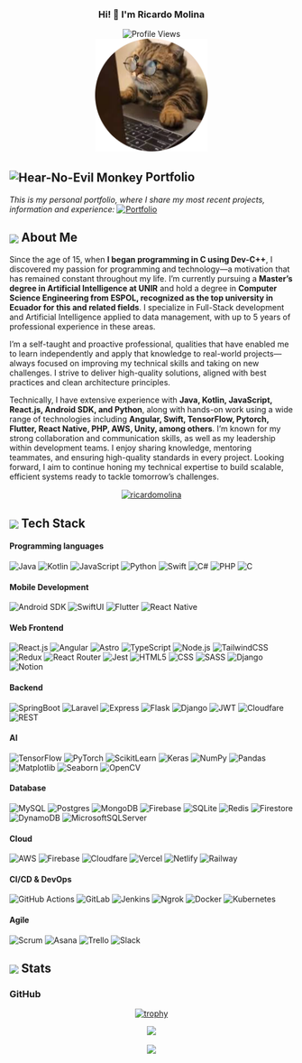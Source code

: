<p align="center" width="300">
   <!--<img align="center" width="200" src="https://user-images.githubusercontent.com/1561955/106762302-fda9de00-6635-11eb-99be-3ef744e60c0e.png" />-->
   <h3 align="center">Hi! 👋  I'm Ricardo Molina</h3>
</p>

<div align="center">
  <img src="https://komarev.com/ghpvc/?username=RicardoMolinaCoronel&color=brightgreen&style=for-the-badge" alt="Profile Views" style="height:21px;">
</div>

<div align="center">
 <img alt="main image" src="./assets/cat-rounded.png" style="height:200px;" />
</div>

## <img align='center' src="https://media.giphy.com/media/v1.Y2lkPTc5MGI3NjExcnhzdzRyMmFvdjRqbXQ4dnNleWxpZWZmNzVwMGczZ3F3ZmFvbWx5aSZlcD12MV9zdGlja2Vyc19zZWFyY2gmY3Q9cw/cso08H97IHVI2swTOd/giphy.gif" alt="Hear-No-Evil Monkey" width="29" /> Portfolio

<p>
  <i >This is my personal portfolio, where I share my most recent projects, information and experience: </i>

<a align='center' href="https://ricardomolinacoronel.tech/en" target="blank" rel="noopener noreferrer">
    <img src="https://img.shields.io/badge/Portfolio-543DE0?style=for-the-badge&logo=About.me&logoColor=white" alt="Portfolio" style="height:22px;">
</a>
</p>

## <img align ='center' src="https://media.giphy.com/media/v1.Y2lkPWVjZjA1ZTQ3eW9zcjl1dXBpcHNhb3dmYW41bWd1Z3d5YmFvMzFlMzRrZ2Y5OTk5OSZlcD12MV9zdGlja2Vyc19zZWFyY2gmY3Q9cw/3og0IAzB7lmOo2q0Ss/giphy.gif" width="37" /> About Me

Since the age of 15, when <strong>I began programming in C using Dev-C++</strong>, I discovered my passion for programming and technology—a motivation that has remained constant throughout my life. I’m currently pursuing a <strong>Master’s degree in Artificial Intelligence at UNIR</strong> and hold a degree in <strong>Computer Science Engineering from ESPOL, recognized as the top university in Ecuador for this and related fields</strong>. I specialize in Full-Stack development and Artificial Intelligence applied to data management, with up to 5 years of professional experience in these areas.

I’m a self-taught and proactive professional, qualities that have enabled me to learn independently and apply that knowledge to real-world projects—always focused on improving my technical skills and taking on new challenges. I strive to deliver high-quality solutions, aligned with best practices and clean architecture principles.

Technically, I have extensive experience with <strong>Java, Kotlin, JavaScript, React.js, Android SDK, and Python</strong>, along with hands-on work using a wide range of technologies including <strong>Angular, Swift, TensorFlow, Pytorch, Flutter, React Native, PHP, AWS, Unity, among others</strong>. I’m known for my strong collaboration and communication skills, as well as my leadership within development teams. I enjoy sharing knowledge, mentoring teammates, and ensuring high-quality standards in every project. Looking forward, I aim to continue honing my technical expertise to build scalable, efficient systems ready to tackle tomorrow’s challenges.

<p align="center">
  <span style="width: 8px;"> </span>
   <a href="https://www.linkedin.com/in/ricardo-duval-molina-coronel-584650200/" target="blank">
    <img align="center" src="https://upload.wikimedia.org/wikipedia/commons/thumb/c/c9/Linkedin.svg/300px-Linkedin.svg.png" alt="ricardomolina" height="50px" width="50px" />
  </a>
</p>

## <img align ='center' src="https://i.giphy.com/media/fwbZnTftCXVocKzfxR/giphy.gif" width="37" /> Tech Stack


#### Programming languages
![Java](https://img.shields.io/badge/Java-ED8B00?style=for-the-badge&logo=openjdk)
![Kotlin](https://img.shields.io/badge/Kotlin-%237F52FF.svg?style=for-the-badge&logo=kotlin&logoColor=white)
![JavaScript](https://img.shields.io/badge/javascript-%23323330.svg?style=for-the-badge&logo=javascript&logoColor=%23F7DF1E)
![Python](https://img.shields.io/badge/python-3670A0?style=for-the-badge&logo=python&logoColor=ffdd54)
![Swift](https://img.shields.io/badge/Swift-F54A2A?style=for-the-badge&logo=swift&logoColor=white)
![C#](https://img.shields.io/badge/C%23-C--Sharp-brightgreen?style=for-the-badge&logo=csharp)
![PHP](https://img.shields.io/badge/PHP-20232A?style=for-the-badge&logo=php&logoColor=white)
![C](https://img.shields.io/badge/C-ED8B00?style=for-the-badge&logo=c&logoColor=white)

#### Mobile Development
![Android SDK](https://img.shields.io/badge/Android-3DDC84?style=for-the-badge&logo=android&logoColor=white)
![SwiftUI](https://img.shields.io/badge/SwiftUI-524520?style=for-the-badge&logo=swift)
![Flutter](https://img.shields.io/badge/Flutter-02569B?style=for-the-badge&logo=flutter&logoColor=white)
![React Native](https://img.shields.io/badge/React%20Native-20232A?style=for-the-badge&logo=react&logoColor=61DAFB)

#### Web Frontend
![React.js](https://img.shields.io/badge/React.js-20232A?style=for-the-badge&logo=react&logoColor=61DAFB)
![Angular](https://img.shields.io/badge/Angular-20232A?style=for-the-badge&logo=angular&logoColor=white)
![Astro](https://img.shields.io/badge/astro-%2338B2AC.svg?style=for-the-badge&logo=astro&logoColor=white)
![TypeScript](https://img.shields.io/badge/TypeScript-007ACC?style=for-the-badge&logo=typescript&logoColor=white)
![Node.js](https://img.shields.io/badge/Node.js-20232A?style=for-the-badge&logo=node.js&logoColor=61DAFB)
![TailwindCSS](https://img.shields.io/badge/tailwindcss-%2338B2AC.svg?style=for-the-badge&logo=tailwind-css&logoColor=white)
![Redux](https://img.shields.io/badge/redux-%23593d88.svg?style=for-the-badge&logo=redux&logoColor=white)
![React Router](https://img.shields.io/badge/React_Router-CA4245?style=for-the-badge&logo=react-router&logoColor=white)
![Jest](https://img.shields.io/badge/-jest-%23C21325?style=for-the-badge&logo=jest&logoColor=white)
![HTML5](https://img.shields.io/badge/html5-%23E34F26.svg?style=for-the-badge&logo=html5&logoColor=white)
![CSS](https://img.shields.io/badge/css-%231572B6.svg?style=for-the-badge&logo=css3&logoColor=white)
![SASS](https://img.shields.io/badge/SASS-hotpink.svg?style=for-the-badge&logo=SASS&logoColor=white)
![Django](https://img.shields.io/badge/Django-%2302569B.svg?style=for-the-badge&logo=django&logoColor=white)
![Notion](https://img.shields.io/badge/Notion-000?style=for-the-badge&logo=notion&logoColor=fff)

#### Backend
![SpringBoot](https://img.shields.io/badge/SpringBoot-6DB33F?style=for-the-badge&logo=Spring&logoColor=white)
![Laravel](https://img.shields.io/badge/Laravel-%23FF2D20.svg?style=for-the-badge&logo=laravel&logoColor=white)
![Express](https://img.shields.io/badge/Express.js-%23403294.svg?style=for-the-badge&logo=express&logoColor=white)
![Flask](https://img.shields.io/badge/Flask-%2302569B.svg?style=for-the-badge&logo=flask&logoColor=white)
![Django](https://img.shields.io/badge/Django-%2302569B.svg?style=for-the-badge&logo=django&logoColor=white)
![JWT](https://img.shields.io/badge/JWT-%2302569B.svg?style=for-the-badge&logo=jwt&logoColor=white)
![Cloudfare](https://img.shields.io/badge/Cloudfare-%2302569B.svg?style=for-the-badge&logo=cloudfare&logoColor=white)
![REST](https://img.shields.io/badge/REST-%2302569B.svg?style=for-the-badge&logo=rest&logoColor=white)

#### AI
![TensorFlow](https://img.shields.io/badge/TensorFlow-ff8f00?style=for-the-badge&logo=tensorflow&logoColor=white)
![PyTorch](https://img.shields.io/badge/PyTorch-ee4c2c?style=for-the-badge&logo=pytorch&logoColor=white)
![ScikitLearn](https://img.shields.io/badge/ScikitLearn-%23F7931E?style=for-the-badge&logo=scikit-learn&logoColor=white)
![Keras](https://img.shields.io/badge/Keras-D00000?style=for-the-badge&logo=keras&logoColor=fff)
![NumPy](https://img.shields.io/badge/NumPy-4DABCF?style=for-the-badge&logo=numpy&logoColor=fff)
![Pandas](https://img.shields.io/badge/Pandas-150458?style=for-the-badge&logo=pandas&logoColor=fff)
![Matplotlib](https://img.shields.io/badge/Matplotlib-71D291?style=for-the-badge&logo=matplotlib&logoColor=fff)
![Seaborn](https://img.shields.io/badge/Seaborn-%2302569B.svg?style=for-the-badge&logo=seaborn&logoColor=fff)
![OpenCV](https://img.shields.io/badge/OpenCV-%2302569B.svg?style=for-the-badge&logo=open-cv&logoColor=fff)

#### Database
![MySQL](https://img.shields.io/badge/MySQL-4479A1?style=for-the-badge&logo=mysql&logoColor=fff)
![Postgres](https://img.shields.io/badge/Postgres-%23316192.svg?style=for-the-badge&logo=postgresql&logoColor=white)
![MongoDB](https://img.shields.io/badge/MongoDB-%234ea94b.svg?style=for-the-badge&logo=mongodb&logoColor=white)
![Firebase](https://img.shields.io/badge/Firebase-%2302569B.svg?style=for-the-badge&logo=firebase&logoColor=white)
![SQLite](https://img.shields.io/badge/SQLite-%2302569B.svg?style=for-the-badge&logo=sqlite&logoColor=white)
![Redis](https://img.shields.io/badge/Redis-%23DD0031.svg?style=for-the-badge&logo=redis&logoColor=white)
![Firestore](https://img.shields.io/badge/Firestore-039BE5?style=for-the-badge&logo=Firebase&logoColor=white)
![DynamoDB](https://img.shields.io/badge/Dynamo%20DB-%2302569B.svg?style=for-the-badge&logo=dynamodb&logoColor=white)
![MicrosoftSQLServer](https://img.shields.io/badge/Microsoft%20SQL%20Server-%2302569B.svg?style=for-the-badge&logo=mssqlserver&logoColor=white)


#### Cloud
![AWS](https://img.shields.io/badge/AWS-%23FF9906.svg?style=for-the-badge&logo=amazon-web-services&logoColor=white)
![Firebase](https://img.shields.io/badge/Firebase-039BE5?style=for-the-badge&logo=Firebase&logoColor=white)
![Cloudfare](https://img.shields.io/badge/Cloudfare-%23F19906.svg?style=for-the-badge&logo=cloudfare&logoColor=white)
![Vercel](https://img.shields.io/badge/vercel-%23000000.svg?style=for-the-badge&logo=vercel&logoColor=white)
![Netlify](https://img.shields.io/badge/netlify-%23000000.svg?style=for-the-badge&logo=netlify&logoColor=#00C7B7)
![Railway](https://img.shields.io/badge/railway-%23000000.svg?style=for-the-badge&logo=railway&logoColor=#00C7B7)

#### CI/CD & DevOps
![GitHub Actions](https://img.shields.io/badge/GitHub_Actions-2088FF?style=for-the-badge&logo=github-actions&logoColor=white)
![GitLab](https://img.shields.io/badge/GitLab-FC6D26?style=for-the-badge&logo=gitlab&logoColor=fff)
![Jenkins](https://img.shields.io/badge/Jenkins-D24939?style=for-the-badge&logo=jenkins&logoColor=white)
![Ngrok](https://img.shields.io/badge/Ngrok-2088FF?style=for-the-badge&logo=ngrok&logoColor=white)
![Docker](https://img.shields.io/badge/Docker-2496ED?style=for-the-badge&logo=docker&logoColor=fff)
![Kubernetes](https://img.shields.io/badge/Kubernetes-326CE5?style=for-the-badge&logo=kubernetes&logoColor=fff)

#### Agile
![Scrum](https://img.shields.io/badge/Scrum-2088FF?style=for-the-badge&logo=scrum&logoColor=white)
![Asana](https://img.shields.io/badge/Asana-F06A6A?style=for-the-badge&logo=asana&logoColor=fff)
![Trello](https://img.shields.io/badge/Trello-0052CC?style=for-the-badge&logo=trello&logoColor=fff)
![Slack](https://img.shields.io/badge/Slack-4A154B?style=for-the-badge&logo=slack&logoColor=fff)

## <img align="center" src="https://media.giphy.com/media/v1.Y2lkPTc5MGI3NjExeGVmaGRid3R3ZXNtem9tb25uMXdxZ2YybDBnb2E2enR2dWZ6eWx2MCZlcD12MV9zdGlja2Vyc19zZWFyY2gmY3Q9cw/IzLejEn5juzsLN4AqX/giphy.gif"  width="32"/> Stats

### GitHub

  <div align="center">

[![trophy](https://github-profile-trophy.vercel.app/?username=RicardoMolinaCoronel&column=4&theme=dracula&no-bg=true&margin-w=10&margin-h=10)](https://github.com/ryo-ma/github-profile-trophy)

![](https://github-readme-streak-stats.herokuapp.com/?user=RicardoMolinaCoronel&theme=tokyonight&hide_border=false&count_private=true)<br/>
<!--![](https://github-readme-stats.vercel.app/api/top-langs/?username=RicardoMolinaCoronel&theme=tokyonight&hide_border=false&include_all_commits=true&count_private=true&layout=compact&count_private=true)<br/>-->
![](https://github-readme-activity-graph.vercel.app/graph?username=RicardoMolinaCoronel&theme=tokyo-night&count_private=true)

  </div>

<!--<picture>
  <source media="(prefers-color-scheme: dark)" srcset="https://raw.githubusercontent.com/RicardoMolinaCoronel/RicardoMolinaCoronel/output/github-contribution-grid-snake-dark.svg" />
  <source media="(prefers-color-scheme: light)" srcset="https://raw.githubusercontent.com/RicardoMolinaCoronel/RicardoMolinaCoronel/output/github-contribution-grid-snake.svg" />
  <img alt="github-snake" src="https://raw.githubusercontent.com/platane/platane/output/github-contribution-grid-snake.svg" />
</picture>-->
<!--<div align="center">
  <img src="https://github-readme-stats.vercel.app/api?username=RicardoMolinaCoronel&show_icons=true&theme=vue-dark#gh-dark-mode-only"/>
</div>-->

 <!--
<div align="center">
  <img src="https://github-readme-stats.vercel.app/api/top-langs/?username=RicardoMolinaCoronel&layout=donut"/>
</div>
-->





<!--
**RicardoMolinaCoronel/RicardoMolinaCoronel** is a ✨ _special_ ✨ repository because its `README.md` (this file) appears on your GitHub profile.

Here are some ideas to get you started:

- 🔭 I’m currently working on ...
- 🌱 I’m currently learning ...
- 👯 I’m looking to collaborate on ...
- 🤔 I’m looking for help with ...
- 💬 Ask me about ...
- 📫 How to reach me: ...
- 😄 Pronouns: ...
- ⚡ Fun fact: ...
-->
